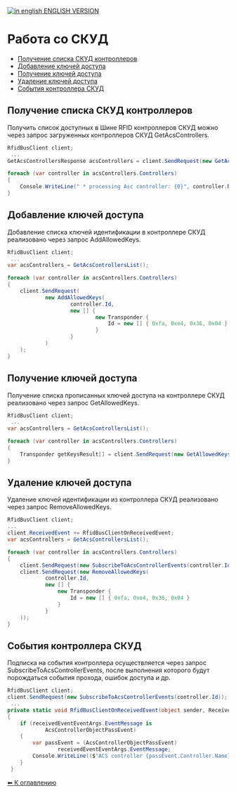 [![in english](http://rfidcenter.ru/img/flag-uk.svg) ENGLISH VERSION](README_EN.md)

Работа со СКУД
==============

* [Получение списка СКУД контроллеров](#GetAcsControllers)
* [Добавление ключей доступа](#AddAllowedKeys)
* [Получение ключей доступа](#GetAllowedKeys)
* [Удаление ключей доступа](#RemoveAllowedKeys)
* [События контроллера СКУД](#Events)

<a name="GetAcsControllers"></a>
Получение списка СКУД контроллеров
----------------------------------

Получить список доступных в Шине RFID контроллеров СКУД можно через запрос загруженных контроллеров СКУД GetAcsControllers.

```cs
RfidBusClient client;
 ...
GetAcsControllersResponse acsControllers = client.SendRequest(new GetAcsControllers());

foreach (var controller in acsControllers.Controllers)
{
    Console.WriteLine(" * processing Asc controller: {0}", controller.Name);
}
```

<a name="AddAllowedKeys"></a>
Добавление ключей доступа
-------------------------
Добавление списка ключей идентификации в контроллере СКУД реализовано через запрос AddAllowedKeys.

```cs
RfidBusClient client;
 ...
var acsControllers = GetAcsControllersList();

foreach (var controller in acsControllers.Controllers)
{
    client.SendRequest(
            new AddAllowedKeys(
                    controller.Id,
                    new [] {
                            new Transponder {
                                Id = new [] { 0xfa, 0xe4, 0x36, 0x04 }
                            }
                    }
            )
    );
}
````

<a name="GetAllowedKeys"></a>
Получение ключей доступа
------------------------

Получение списка прописанных ключей доступа на контроллере СКУД реализовано через запрос GetAllowedKeys.

```cs
RfidBusClient client;
 ...
var acsControllers = GetAcsControllersList();

foreach (var controller in acsControllers.Controllers)
{
    Transponder getKeysResult[] = client.SendRequest(new GetAllowedKeys(controller.Id))?.AllowedKeys;
}
```

<a name="RemoveAllowedKeys"></a>
Удаление ключей доступа
-----------------------

Удаление ключей идентификации из контроллера СКУД реализовано через запрос RemoveAllowedKeys.

```cs
RfidBusClient client;
...
client.ReceivedEvent += RfidBusClientOnReceivedEvent;
var acsControllers = GetAcsControllersList();

foreach (var controller in acsControllers.Controllers)
{
    client.SendRequest(new SubscribeToAcsControllerEvents(controller.Id));
    client.SendRequest(new RemoveAllowedKeys(
            controller.Id,
            new [] {
                new Transponder {
                    Id = new [] { 0xfa, 0xe4, 0x36, 0x04 }
                }
            }
    ));
}
```

<a name="Events"></a>
События контроллера СКУД
------------------------

Подписка на события контроллера осуществляется через запрос SubscribeToAcsControllerEvents, после выполнения которого будут порождаться события прохода, ошибок доступа и др.

```cs
RfidBusClient client;
client.SendRequest(new SubscribeToAcsControllerEvents(controller.Id));
 ...
private static void RfidBusClientOnReceivedEvent(object sender, ReceivedEventEventArgs receivedEventEventArgs)
{
    if (receivedEventEventArgs.EventMessage is
            AcsControllerObjectPassEvent)
    {
        var passEvent = (AcsControllerObjectPassEvent)
                receivedEventEventArgs.EventMessage;
        Console.WriteLine(($"ACS controller {passEvent.Controller.Name} generate event Object Pass Event for transponder  {passEvent.Transponder.IdAsString} "));
    }
 }
```

[⬅ К оглавлению](../README.md)
